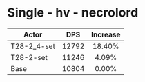# Single - hv - necrolord
| Actor | DPS | Increase |
|---|:---:|:---:|
|T28-2_4-set|12792|18.40%|
|T28-2-set|11246|4.09%|
|Base|10804|0.00%|
